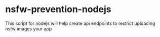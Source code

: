 # nsfw-prevention-nodejs
This script for nodejs will help create api endpoints to restrict uploading nsfw images your app
